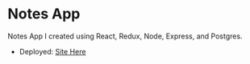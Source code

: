 # Notes App

Notes App I created using React, Redux, Node, Express, and Postgres.

- Deployed: [Site Here](https://nicky-notes.netlify.com/)
